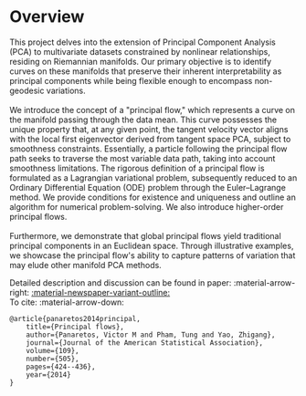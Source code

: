 # Overview
<div class="justify-text">
This project delves into the extension of Principal Component Analysis (PCA) to multivariate datasets constrained by nonlinear relationships, residing on Riemannian manifolds. Our primary objective is to identify curves on these manifolds that preserve their inherent interpretability as principal components while being flexible enough to encompass non-geodesic variations.
<br><br>
We introduce the concept of a "principal flow," which represents a curve on the manifold passing through the data mean. This curve possesses the unique property that, at any given point, the tangent velocity vector aligns with the local first eigenvector derived from tangent space PCA, subject to smoothness constraints. Essentially, a particle following the principal flow path seeks to traverse the most variable data path, taking into account smoothness limitations. The rigorous definition of a principal flow is formulated as a Lagrangian variational problem, subsequently reduced to an Ordinary Differential Equation (ODE) problem through the Euler–Lagrange method. We provide conditions for existence and uniqueness and outline an algorithm for numerical problem-solving. We also introduce higher-order principal flows.
<br><br>
Furthermore, we demonstrate that global principal flows yield traditional principal components in an Euclidean space. Through illustrative examples, we showcase the principal flow's ability to capture patterns of variation that may elude other manifold PCA methods.
</div>

Detailed description and discussion can be found in paper: :material-arrow-right: <a href="https://www.tandfonline.com/doi/abs/10.1080/01621459.2013.849199" class="btn-href">:material-newspaper-variant-outline:</a>  
To cite: :material-arrow-down:

```
@article{panaretos2014principal,
    title={Principal flows},
    author={Panaretos, Victor M and Pham, Tung and Yao, Zhigang},
    journal={Journal of the American Statistical Association},
    volume={109},
    number={505},
    pages={424--436},
    year={2014}
}
```